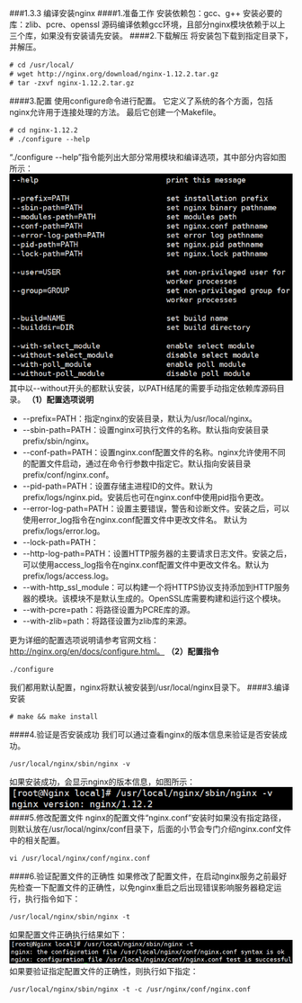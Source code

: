 ###1.3.3 编译安装nginx
####1.准备工作
安装依赖包：gcc、g++
安装必要的库：zlib、pcre、openssl
源码编译依赖gcc环境，且部分nginx模块依赖于以上三个库，如果没有安装请先安装。
####2.下载解压
将安装包下载到指定目录下，并解压。
```
# cd /usr/local/
# wget http://nginx.org/download/nginx-1.12.2.tar.gz
# tar -zxvf nginx-1.12.2.tar.gz
```
####3.配置
使用configure命令进行配置。 它定义了系统的各个方面，包括nginx允许用于连接处理的方法。 最后它创建一个Makefile。
```
# cd nginx-1.12.2
# ./configure --help
```
“./configure --help”指令能列出大部分常用模块和编译选项，其中部分内容如图所示：
![](/assets/微信截图_20180130161627.png)
其中以--without开头的都默认安装，以PATH结尾的需要手动指定依赖库源码目录。
**（1）配置选项说明**
- --prefix=PATH：指定nginx的安装目录，默认为/usr/local/nginx。
- --sbin-path=PATH：设置nginx可执行文件的名称。默认指向安装目录prefix/sbin/nginx。
- --conf-path=PATH：设置nginx.conf配置文件的名称。nginx允许使用不同的配置文件启动，通过在命令行参数中指定它。默认指向安装目录prefix/conf/nginx.conf。
- --pid-path=PATH：设置存储主进程ID的文件。默认为prefix/logs/nginx.pid。安装后也可在nginx.conf中使用pid指令更改。
- --error-log-path=PATH：设置主要错误，警告和诊断文件。安装之后，可以使用error_log指令在nginx.conf配置文件中更改文件名。 默认为prefix/logs/error.log。
- --lock-path=PATH：
- --http-log-path=PATH：设置HTTP服务器的主要请求日志文件。安装之后，可以使用access_log指令在nginx.conf配置文件中更改文件名。默认为prefix/logs/access.log。
- --with-http_ssl_module：可以构建一个将HTTPS协议支持添加到HTTP服务器的模块。该模块不是默认生成的。OpenSSL库需要构建和运行这个模块。
- --with-pcre=path：将路径设置为PCRE库的源。
- --with-zlib=path：将路径设置为zlib库的来源。

更为详细的配置选项说明请参考官网文档：http://nginx.org/en/docs/configure.html。
**（2）配置指令**
```
./configure
```
我们都用默认配置，nginx将默认被安装到/usr/local/nginx目录下。
####3.编译安装
```
# make && make install
```
####4.验证是否安装成功
我们可以通过查看nginx的版本信息来验证是否安装成功。
```
/usr/local/nginx/sbin/nginx -v
```
如果安装成功，会显示nginx的版本信息，如图所示：
![](/assets/QQ截图20180129112114.png)
####5.修改配置文件
nginx的配置文件“nginx.conf”安装时如果没有指定路径，则默认放在/usr/local/nginx/conf目录下，后面的小节会专门介绍nginx.conf文件中的相关配置。
```
vi /usr/local/nginx/conf/nginx.conf
```
####6.验证配置文件的正确性
如果修改了配置文件，在启动nginx服务之前最好先检查一下配置文件的正确性，以免nginx重启之后出现错误影响服务器稳定运行，执行指令如下：
```
/usr/local/nginx/sbin/nginx -t
```
如果配置文件正确执行结果如下：
![](/assets/QQ截图20180129113117.png)
如果要验证指定配置文件的正确性，则执行如下指定：
```
/usr/local/nginx/sbin/nginx -t -c /usr/nginx/conf/nginx.conf
```